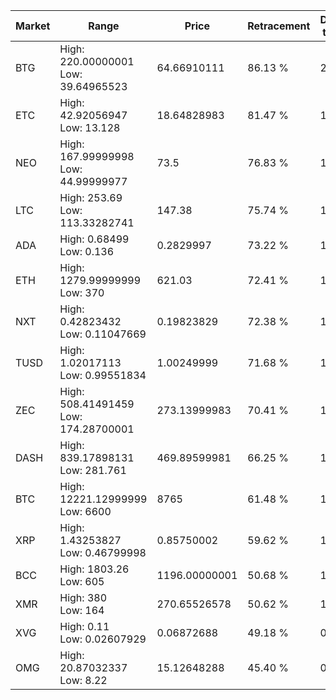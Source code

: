 | Market | Range | Price| Retracement | Doubles to 50% |
| --- | --- | --- | --- | --- |
| BTG | High: 220.00000001<br />Low: 39.64965523 | 64.66910111 | 86.13 % | 2.01 |
| ETC | High: 42.92056947<br />Low: 13.128 | 18.64828983 | 81.47 % | 1.50 |
| NEO | High: 167.99999998<br />Low: 44.99999977 | 73.5 | 76.83 % | 1.45 |
| LTC | High: 253.69<br />Low: 113.33282741 | 147.38 | 75.74 % | 1.25 |
| ADA | High: 0.68499<br />Low: 0.136 | 0.2829997 | 73.22 % | 1.45 |
| ETH | High: 1279.99999999<br />Low: 370 | 621.03 | 72.41 % | 1.33 |
| NXT | High: 0.42823432<br />Low: 0.11047669 | 0.19823829 | 72.38 % | 1.36 |
| TUSD | High: 1.02017113<br />Low: 0.99551834 | 1.00249999 | 71.68 % | 1.01 |
| ZEC | High: 508.41491459<br />Low: 174.28700001 | 273.13999983 | 70.41 % | 1.25 |
| DASH | High: 839.17898131<br />Low: 281.761 | 469.89599981 | 66.25 % | 1.19 |
| BTC | High: 12221.12999999<br />Low: 6600 | 8765 | 61.48 % | 1.07 |
| XRP | High: 1.43253827<br />Low: 0.46799998 | 0.85750002 | 59.62 % | 1.11 |
| BCC | High: 1803.26<br />Low: 605 | 1196.00000001 | 50.68 % | 1.01 |
| XMR | High: 380<br />Low: 164 | 270.65526578 | 50.62 % | 1.00 |
| XVG | High: 0.11<br />Low: 0.02607929 | 0.06872688 | 49.18 % | 0.00 |
| OMG | High: 20.87032337<br />Low: 8.22 | 15.12648288 | 45.40 % | 0.00 |
